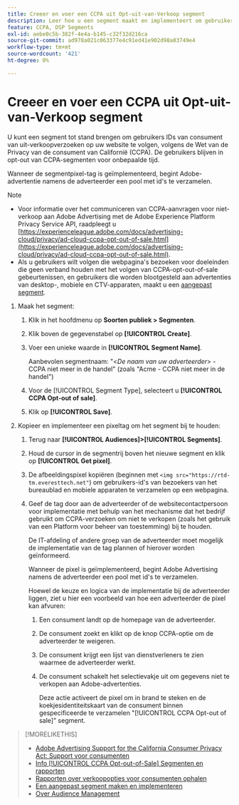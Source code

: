 ```yaml
---
title: Creeer en voer een CCPA uit Opt-uit-van-Verkoop segment
description: Leer hoe u een segment maakt en implementeert om gebruikers-id's te traceren op basis van verzoeken van consumenten om te weigeren een product te verkopen.
feature: CCPA, DSP Segments
exl-id: aebe0c5b-382f-4e4a-b145-c32f32d216ca
source-git-commit: ad978a021c063377e4c91ed41e902d98a03749e4
workflow-type: tm+mt
source-wordcount: '421'
ht-degree: 0%

---
```


# Creeer en voer een CCPA uit Opt-uit-van-Verkoop segment

U kunt een segment tot stand brengen om gebruikers IDs van consument van uit-verkoopverzoeken op uw website te volgen, volgens de Wet van de Privacy van de consument van Californië (CCPA). De gebruikers blijven in opt-out van CCPA-segmenten voor onbepaalde tijd.

Wanneer de segmentpixel-tag is geïmplementeerd, begint Adobe-advertentie namens de adverteerder een pool met id&#39;s te verzamelen.

>[!NOTE]
>
>* Voor informatie over het communiceren van CCPA-aanvragen voor niet-verkoop aan Adobe Advertising met de Adobe Experience Platform Privacy Service API, raadpleegt u [https://experienceleague.adobe.com/docs/advertising-cloud/privacy/ad-cloud-ccpa-opt-out-of-sale.html](https://experienceleague.adobe.com/docs/advertising-cloud/privacy/ad-cloud-ccpa-opt-out-of-sale.html).
>* Als u gebruikers wilt volgen die webpagina&#39;s bezoeken voor doeleinden die geen verband houden met het volgen van CCPA-opt-out-of-sale gebeurtenissen, en gebruikers die worden blootgesteld aan advertenties van desktop-, mobiele en CTV-apparaten, maakt u een [aangepast segment](/help/dsp/audiences/custom-segment-create.md).


1. Maak het segment:

   1. Klik in het hoofdmenu op **Soorten publiek > Segmenten**.

   1. Klik boven de gegevenstabel op **[!UICONTROL Create]**.

   1. Voer een unieke waarde in **[!UICONTROL Segment Name]**.

      Aanbevolen segmentnaam: &quot;&lt;*De naam van uw adverteerder*> - CCPA niet meer in de handel&quot; (zoals &quot;Acme - CCPA niet meer in de handel&quot;)

   1. Voor de [!UICONTROL Segment Type], selecteert u **[!UICONTROL CCPA Opt-out of sale]**.

   1. Klik op **[!UICONTROL Save]**.

1. Kopieer en implementeer een pixeltag om het segment bij te houden:

   1. Terug naar **[!UICONTROL Audiences]>[!UICONTROL Segments]**.

   1. Houd de cursor in de segmentrij boven het nieuwe segment en klik op **[!UICONTROL Get pixel]**.

   1. De afbeeldingspixel kopiëren (beginnen met `<img src="https://rtd-tm.everesttech.net"`) om gebruikers-id&#39;s van bezoekers van het bureaublad en mobiele apparaten te verzamelen op een webpagina.

   1. Geef de tag door aan de adverteerder of de websitecontactpersoon voor implementatie met behulp van het mechanisme dat het bedrijf gebruikt om CCPA-verzoeken om niet te verkopen (zoals het gebruik van een Platform voor beheer van toestemming) bij te houden.

      De IT-afdeling of andere groep van de adverteerder moet mogelijk de implementatie van de tag plannen of hierover worden geïnformeerd.

      Wanneer de pixel is geïmplementeerd, begint Adobe Advertising namens de adverteerder een pool met id&#39;s te verzamelen.

      Hoewel de keuze en logica van de implementatie bij de adverteerder liggen, ziet u hier een voorbeeld van hoe een adverteerder de pixel kan afvuren:

      1. Een consument landt op de homepage van de adverteerder.
      1. De consument zoekt en klikt op de knop CCPA-optie om de adverteerder te weigeren.
      1. De consument krijgt een lijst van dienstverleners te zien waarmee de adverteerder werkt.
      1. De consument schakelt het selectievakje uit om gegevens niet te verkopen aan Adobe-advertenties.

         Deze actie activeert de pixel om in brand te steken en de koekjesidentiteitskaart van de consument binnen gespecificeerde te verzamelen &quot;[!UICONTROL CCPA Opt-out of sale]&quot; segment.

>[!MORELIKETHIS]
>
>* [Adobe Advertising Support for the California Consumer Privacy Act: Support voor consumenten](https://experienceleague.adobe.com/docs/advertising-cloud/privacy/ad-cloud-ccpa-opt-out-of-sale.html)
>* [Info [!UICONTROL CCPA Opt-out-of-Sale] Segmenten en rapporten](ccpa-opt-out-about.md)
>* [Rapporten over verkoopopties voor consumenten ophalen](ccpa-opt-out-segment-report-retrieve.md)
>* [Een aangepast segment maken en implementeren](custom-segment-create.md)
>* [Over Audience Management](audience-about.md)

